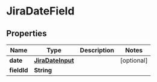 

# JiraDateField


## Properties

| Name | Type | Description | Notes |
|------------ | ------------- | ------------- | -------------|
|**date** | [**JiraDateInput**](JiraDateInput.md) |  |  [optional] |
|**fieldId** | **String** |  |  |



